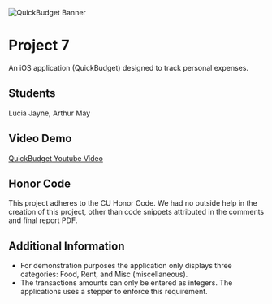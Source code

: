 ![QuickBudget Banner](https://github.com/luciajayne/QuickB/blob/6ef1535e97ee68116039419a65486eed583ff190/QB-Banner.png)
# Project 7

An iOS application (QuickBudget) designed to track personal expenses.

## Students ##

Lucia Jayne, Arthur May

## Video Demo ##
[QuickBudget Youtube Video](https://youtu.be/O0eglJQW2d8)

## Honor Code ##

This project adheres to the CU Honor Code.
We had no outside help in the creation of this project, other than code snippets
attributed in the comments and final report PDF.

## Additional Information ##
- For demonstration purposes the application only displays three categories: Food, Rent, and Misc (miscellaneous).
- The transactions amounts can only be entered as integers. The applications uses a stepper to enforce this requirement.
